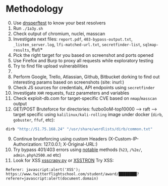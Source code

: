 # Methodology
0. Use [dnsperftest](https://github.com/cleanbrowsing/dnsperftest) to know your best resolvers
1. Run `./1a3y.sh`
2. Check output of chromium, nuclei, masscan
3. Investigate next files: 
`report.pdf`, `403-bypass-output.txt`, `_listen_server.log`, `lfi-matched-url.txt`, `secretfinder-list`, `sqlmap-results`, ffuf/*
4. Pick the right target for you based on screenshot and ports opened
5. Use Firefox and Burp to proxy all requests while exploratory testing
6. Try to find file upload vulnerabilities
7. 
8. Perform Google, Trello, Atlassian, Github, Bitbucket dorking to find out interesting params based on screenshots (site: inurl:)
5. Check JS sources for credentials, API endpoints using `secretfinder`
6. Investigate `XHR` requests, fuzz parameters and variables
7. Check exploit-db.com for target-specific CVE based on `nmap`/`masscan` output
8. GET/POST Bruteforce for directories: fuzbo0oM-top10000 --> raft --> target specific using `kalilinux/kali-rolling` image under docker (`dirb`, `gobuster`, `ffuf`, etc):
```bash
dirb "http://51.75.168.24" "/usr/share/wordlists/dirb/common.txt"
```
9. Continue bruteforcing using custom Headers (X-Custom-IP-Authorization: 127.0.0.1; X-Original-URL:)
10. Try bypass 401/403 errors using [notable](https://github.com/filedescriptor/Unicode-Mapping-on-Domain-names) methods (`%23`, `/%2e/`, `admin.php%2500.md` etc)
11. Look for XSS [xsscrapy.py](https://github.com/DanMcInerney/xsscrapy) or [XSSTRON](https://github.com/RenwaX23/XSSTRON)
Try XSS:
```
Referer: javascript:alert('XSS');
https://www.twitterflightschool.com/student/award/████████?referer=javascript:alert(document.domain)
```
